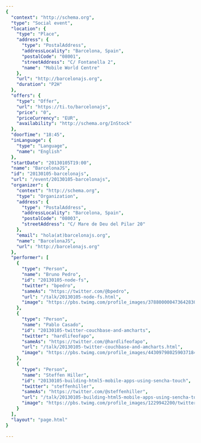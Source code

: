 ```yaml
---
{
  "context": "http://schema.org",
  "type": "Social event",
  "location": {
    "type": "Place",
    "address": {
      "type": "PostalAddress",
      "addressLocality": "Barcelona, Spain",
      "postalCode": "08001",
      "streetAddress": "C/ Fontanella 2",
      "name": "Mobile World Centre"
    },
    "url": "http://barcelonajs.org",
    "duration": "P2H"
  },
  "offers": {
    "type": "Offer",
    "url": "https://ti.to/barcelonajs",
    "price": "0",
    "priceCurrency": "EUR",
    "availability": "http://schema.org/InStock"
  },
  "doorTime": "18:45",
  "inLanguage": {
    "type": "Language",
    "name": "English"
  },
  "startDate": "20130105T19:00",
  "name": "BarcelonaJS",
  "id": "20130105-barcelonajs",
  "url": "/event/20130105-barcelonajs",
  "organizer": {
    "context": "http://schema.org",
    "type": "Organization",
    "address": {
      "type": "PostalAddress",
      "addressLocality": "Barcelona, Spain",
      "postalCode": "08003",
      "streetAddress": "C/ Mare de Deu del Pilar 20"
    },
    "email": "hola(at)barcelonajs.org",
    "name": "BarcelonaJS",
    "url": "http://barcelonajs.org"
  },
  "performer": [
    {
      "type": "Person",
      "name": "Bruno Pedro",
      "id": "20130105-node-fs",
      "twitter": "bpedro",
      "sameAs": "https://twitter.com/@bpedro",
      "url": "/talk/20130105-node-fs.html",
      "image": "https://pbs.twimg.com/profile_images/378800000473642830/2f20ecdcd1ec41452b174d04a69e87ee.jpeg"
    },
    {
      "type": "Person",
      "name": "Pablo Casado",
      "id": "20130105-twitter-couchbase-and-amcharts",
      "twitter": "hardlifeofapo",
      "sameAs": "https://twitter.com/@hardlifeofapo",
      "url": "/talk/20130105-twitter-couchbase-and-amcharts.html",
      "image": "https://pbs.twimg.com/profile_images/443097980259037184/F91JqvV9.jpeg"
    },
    {
      "type": "Person",
      "name": "Steffen Hiller",
      "id": "20130105-building-html5-mobile-apps-using-sencha-touch",
      "twitter": "steffenhiller",
      "sameAs": "https://twitter.com/@steffenhiller",
      "url": "/talk/20130105-building-html5-mobile-apps-using-sencha-touch.html",
      "image": "https://pbs.twimg.com/profile_images/1229942200/twitter_profile.jpg"
    }
  ],
  "layout": "page.html"
}

---
```

